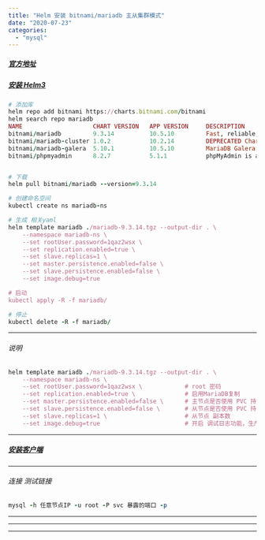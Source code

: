 ```yaml
---
title: "Helm 安装 bitnami/mariadb 主从集群模式"
date: "2020-07-23"
categories: 
  - "mysql"
---
```


##### **[官方地址](https://github.com/bitnami/charts/tree/master/bitnami/mariadb "官方地址")**

##### **[安装 Helm3](helm-%e5%ae%89%e8%a3%85-%e4%bd%bf%e7%94%a8 "安装 Helm3")**

```ruby
# 添加库
helm repo add bitnami https://charts.bitnami.com/bitnami
helm search repo mariadb
NAME                    CHART VERSION   APP VERSION     DESCRIPTION
bitnami/mariadb         9.3.14          10.5.10         Fast, reliable, scalable, and easy to use open-...
bitnami/mariadb-cluster 1.0.2           10.2.14         DEPRECATED Chart to create a Highly available M...
bitnami/mariadb-galera  5.10.1          10.5.10         MariaDB Galera is a multi-master database clust...
bitnami/phpmyadmin      8.2.7           5.1.1           phpMyAdmin is an mysql administration frontend


# 下载
helm pull bitnami/mariadb --version=9.3.14

# 创建命名空间
kubectl create ns mariadb-ns

# 生成 相关yaml
helm template mariadb ./mariadb-9.3.14.tgz --output-dir . \
    --namespace mariadb-ns \
    --set rootUser.password=1qaz2wsx \
    --set replication.enabled=true \
    --set slave.replicas=1 \
    --set master.persistence.enabled=false \
    --set slave.persistence.enabled=false \
    --set image.debug=true

# 启动
kubectl apply -R -f mariadb/

# 停止
kubectl delete -R -f mariadb/
```

* * *

###### 说明

```ruby
helm template mariadb ./mariadb-9.3.14.tgz --output-dir . \
    --namespace mariadb-ns \
    --set rootUser.password=1qaz2wsx \            # root 密码
    --set replication.enabled=true \              # 启用MariaDB复制
    --set master.persistence.enabled=false \      # 主节点是否使用 PVC 持久化数据，我这里做测试，所以选择关闭
    --set slave.persistence.enabled=false \       # 从节点是否使用 PVC 持久化数据，我这里做测试，所以选择关闭
    --set slave.replicas=1 \                      # 从节点 副本数
    --set image.debug=true                        # 开启 调试日志功能，生产环境，要关闭
```

* * *

##### **[安装客户端](centos-7-%e5%8f%aa%e5%ae%89%e8%a3%85%e5%ae%a2%e6%88%b7%e7%ab%af "安装客户端")**

* * *

###### 连接 测试链接

```ruby
mysql -h 任意节点IP -u root -P svc 暴露的端口 -p
```

* * *

* * *

* * *

